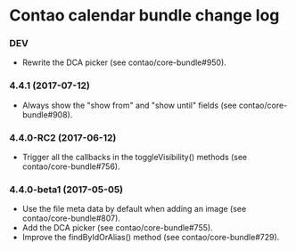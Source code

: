 # Contao calendar bundle change log

### DEV

 * Rewrite the DCA picker (see contao/core-bundle#950).

### 4.4.1 (2017-07-12)

 * Always show the "show from" and "show until" fields (see contao/core-bundle#908).

### 4.4.0-RC2 (2017-06-12)

 * Trigger all the callbacks in the toggleVisibility() methods (see contao/core-bundle#756).

### 4.4.0-beta1 (2017-05-05)

 * Use the file meta data by default when adding an image (see contao/core-bundle#807).
 * Add the DCA picker (see contao/core-bundle#755).
 * Improve the findByIdOrAlias() method (see contao/core-bundle#729).
